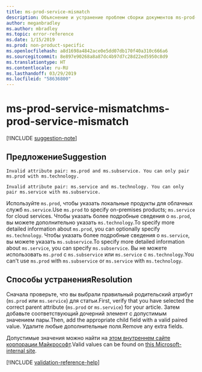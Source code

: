 ```yaml
---
title: ms-prod-service-mismatch
description: Объяснение и устранение проблем сборки документов ms-prod-service-mismatch
author: meganbradley
ms.author: mbradley
ms.topic: error-reference
ms.date: 1/15/2019
ms.prod: non-product-specific
ms.openlocfilehash: a8d1698a4842ace0e5dd07db170f40a310c666a6
ms.sourcegitcommit: 8e897e90268a8a87dc4b97d7c28d22ed5950c8d9
ms.translationtype: HT
ms.contentlocale: ru-RU
ms.lasthandoff: 03/29/2019
ms.locfileid: "58636800"
---
```

# <a name="ms-prod-service-mismatch"></a><span data-ttu-id="0347d-103">ms-prod-service-mismatch</span><span class="sxs-lookup"><span data-stu-id="0347d-103">ms-prod-service-mismatch</span></span>

[!INCLUDE [suggestion-note](includes/suggestion-note.md)]

## <a name="suggestion"></a><span data-ttu-id="0347d-104">Предложение</span><span class="sxs-lookup"><span data-stu-id="0347d-104">Suggestion</span></span>

`Invalid attribute pair: ms.prod and ms.subservice. You can only pair ms.prod with ms.technology.`

`Invalid attribute pair: ms.service and ms.technology. You can only pair ms.service with ms.subservice.`

<span data-ttu-id="0347d-105">Используйте `ms.prod`, чтобы указать локальные продукты для облачных служб `ms.service`.</span><span class="sxs-lookup"><span data-stu-id="0347d-105">Use `ms.prod` to specify on-premises products; `ms.service` for cloud services.</span></span> <span data-ttu-id="0347d-106">Чтобы указать более подробные сведения о `ms.prod`, вы можете дополнительно указать `ms.technology`.</span><span class="sxs-lookup"><span data-stu-id="0347d-106">To specify more detailed information about `ms.prod`, you can optionally specify `ms.technology`.</span></span> <span data-ttu-id="0347d-107">Чтобы указать более подробные сведения о `ms.service`, вы можете указать `ms.subservice`.</span><span class="sxs-lookup"><span data-stu-id="0347d-107">To specify more detailed information about `ms.service`, you can specify `ms.subservice`.</span></span> <span data-ttu-id="0347d-108">Вы не можете использовать `ms.prod` с `ms.subservice` или `ms.service` с `ms.technology`.</span><span class="sxs-lookup"><span data-stu-id="0347d-108">You can't use `ms.prod` with `ms.subservice` or `ms.service` with `ms.technology`.</span></span>

## <a name="resolution"></a><span data-ttu-id="0347d-109">Способы устранения</span><span class="sxs-lookup"><span data-stu-id="0347d-109">Resolution</span></span>

<span data-ttu-id="0347d-110">Сначала проверьте, что вы выбрали правильный родительский атрибут (`ms.prod` или `ms.service`) для статьи.</span><span class="sxs-lookup"><span data-stu-id="0347d-110">First, verify that you have selected the correct parent attribute (`ms.prod` or `ms.service`) for your article.</span></span> <span data-ttu-id="0347d-111">Затем добавьте соответствующий дочерний элемент с допустимым значением пары.</span><span class="sxs-lookup"><span data-stu-id="0347d-111">Then, add the appropriate child field with a valid paired value.</span></span> <span data-ttu-id="0347d-112">Удалите любые дополнительные поля.</span><span class="sxs-lookup"><span data-stu-id="0347d-112">Remove any extra fields.</span></span>

<span data-ttu-id="0347d-113">Допустимые значения можно найти на [этом внутреннем сайте корпорации Майкрософт](https://docsmetadatatool.azurewebsites.net/allowlists).</span><span class="sxs-lookup"><span data-stu-id="0347d-113">Valid values can be found on [this Microsoft-internal site](https://docsmetadatatool.azurewebsites.net/allowlists).</span></span>

<!--make sure to add this file to your includes folder and verify the path-->
[!INCLUDE [validation-reference-help](includes/validation-reference-help.md)]
